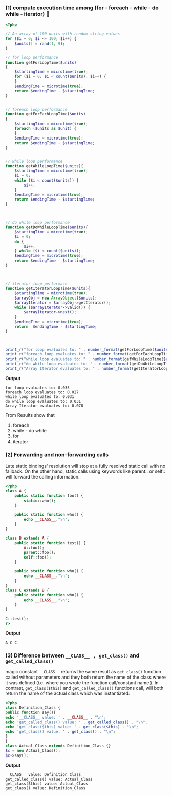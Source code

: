 ### (1) compute execution time among (for - foreach - while - do while - iterator) :rocket:
```php
<?php

// An array of 100 units with random string values
for ($i = 0; $i <= 100; $i++) {
    $units[] = rand(1, 9);
}

// for loop performance
function getForLoopTime($units)
{
    $startingTime = microtime(true);
    for ($i = 0; $i < count($units); $i++) {
    }
    $endingTime = microtime(true);
    return $endingTime - $startingTime;
}


// foreach loop performance
function getForEachLoopTime($units)
{
    $startingTime = microtime(true);
    foreach ($units as $unit) {
    }
    $endingTime = microtime(true);
    return $endingTime - $startingTime;
}


// while loop performance
function getWhileLoopTime($units){
    $startingTime = microtime(true);
    $i = 0;
    while ($i < count($units)) {
        $i++;
    }
    $endingTime = microtime(true);
    return $endingTime - $startingTime;
}



// do while loop performance
function getDoWhileLoopTime($units){
    $startingTime = microtime(true);
    $i = 0;
    do {
        $i++;
    } while ($i < count($units));
    $endingTime = microtime(true);
    return $endingTime - $startingTime;
}



// iterator loop performace
function getIteratorLoopTime($units){
    $startingTime = microtime(true);
    $arrayObj = new ArrayObject($units);
    $arrayIterator = $arrayObj->getIterator();
    while ($arrayIterator->valid()) {
        $arrayIterator->next();
    }
    $endingTime = microtime(true);
    return  $endingTime - $startingTime;
}



print_r("for loop evaluates to: " . number_format(getForLoopTime($units) * 1000, 3) . "<br>");
print_r("foreach loop evaluates to: " . number_format(getForEachLoopTime($units) * 1000, 3) . "<br>");
print_r("while loop evaluates to: " . number_format(getWhileLoopTime($units) * 1000, 3) . "<br>");
print_r("do while loop evaluates to: " . number_format(getDoWhileLoopTime($units) * 1000, 3) . "<br>");
print_r("Array Iterator evaluates to: " . number_format(getIteratorLoopTime($units) * 1000, 3) . "<br>");
``` 
**Output**
```
for loop evaluates to: 0.035
foreach loop evaluates to: 0.027
while loop evaluates to: 0.031
do while loop evaluates to: 0.031
Array Iterator evaluates to: 0.078
```
From Results show that 
1. foreach
2. while - do while
3. for
4. iterator

### (2) Forwarding and non-forwarding calls
Late static bindings' resolution will stop at a fully resolved static call with no fallback. On the other hand, static calls using keywords like parent:: or self:: will forward the calling information.
```php
<?php
class A {
    public static function foo() {
        static::who();
    }

    public static function who() {
        echo __CLASS__."\n";
    }
}

class B extends A {
    public static function test() {
        A::foo();
        parent::foo();
        self::foo();
    }

    public static function who() {
        echo __CLASS__."\n";
    }
}
class C extends B {
    public static function who() {
        echo __CLASS__."\n";
    }
}

C::test();
?>
```
**Output**
```
A C C
```
### (3) Difference between ```__CLASS__ ``` , ``` get_class()``` and ```get_called_class()```
magic constant ```__CLASS__``` returns the same result as ```get_class()``` function called without parameters and they
both return the name of the class where it was defined (i.e. where you wrote the function call/constant name ).
In contrast, ```get_class($this)``` and ```get_called_class()``` functions call, will both return the name of the actual class
which was instantiated:
```php
<?php
class Definition_Class {
public function say(){
echo '__CLASS__ value: ' . __CLASS__ . "\n";
echo 'get_called_class() value: ' . get_called_class() . "\n";
echo 'get_class($this) value: ' . get_class($this) . "\n";
echo 'get_class() value: ' . get_class() . "\n";
}
}
class Actual_Class extends Definition_Class {}
$c = new Actual_Class();
$c->say();
```
**Output**
```
__CLASS__ value: Definition_Class
get_called_class() value: Actual_Class
get_class($this) value: Actual_Class
get_class() value: Definition_Class
